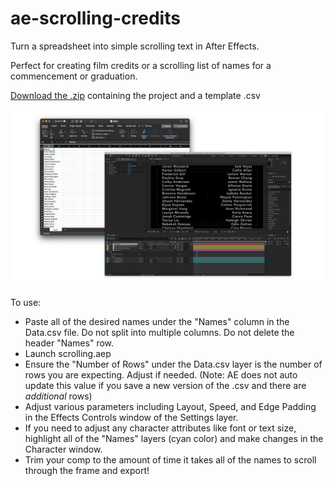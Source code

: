 # ae-scrolling-credits
 Turn a spreadsheet into simple scrolling text in After Effects.
 
 Perfect for creating film credits or a scrolling list of names for a commencement or graduation.

[Download the .zip](https://github.com/bryce-seifert/ae-scrolling-credits/archive/main.zip) containing the project and a template .csv

![Image of ae-scrolling-credits](header_img.png)

To use:
* Paste all of the desired names under the "Names" column in the Data.csv file. Do not split into multiple columns. Do not delete the header "Names" row.
* Launch scrolling.aep
* Ensure the "Number of Rows" under the Data.csv layer is the number of rows you are expecting. Adjust if needed. (Note: AE does not auto update this value if you save a new version of the .csv and there are *additional* rows)
* Adjust various parameters including Layout, Speed, and Edge Padding in the Effects Controls window of the Settings layer.
* If you need to adjust any character attributes like font or text size, highlight all of the "Names" layers (cyan color) and make changes in the Character window.
* Trim your comp to the amount of time it takes all of the names to scroll through the frame and export!